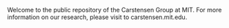 Welcome to the public repository of the Carstensen Group at MIT. For more information on our research, please visit to carstensen.mit.edu. 
